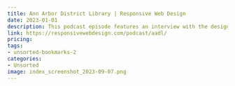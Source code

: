 ```yaml
---
title: Ann Arbor District Library | Responsive Web Design
date: 2023-01-01
description: This podcast episode features an interview with the design team behind the responsive redesign of the Ann Arbor District Library's website, providing insights into their process and decision-making.
link: https://responsivewebdesign.com/podcast/aadl/
pricing: 
tags: 
- unsorted-bookmarks-2 
categories: 
- Unsorted 
image: index_screenshot_2023-09-07.png
---
```

